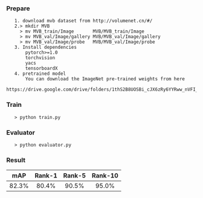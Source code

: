 
### Prepare
``` 
   1. download mvb dataset from http://volumenet.cn/#/
   2.> mkdir MVB
     > mv MVB_train/Image       MVB/MVB_train/Image
     > mv MVB_val/Image/gallery MVB/MVB_val/Image/gallery
     > mv MVB_val/Image/probe   MVB/MVB_val/Image/probe
   3. Install dependencies
       pytorch>=1.0
       torchvision
       yacs
       tensorboardX
   4. pretrained model
       You can download the ImageNet pre-trained weights from here
       https://drive.google.com/drive/folders/1thS2B8UOSBi_cJX6zRy6YYRww_nVFI_S
```
### Train
``` 
   > python train.py
```

### Evaluator
``` 
   > python evaluator.py
```
### Result

|  mAP  | Rank-1 | Rank-5| Rank-10|
| ------| :----: | :----:| :----: |
| 82.3% | 80.4%  | 90.5% | 95.0%  |





